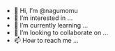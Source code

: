 - 👋 Hi, I’m @nagumomu
- 👀 I’m interested in ...
- 🌱 I’m currently learning ...
- 💞️ I’m looking to collaborate on ...
- 📫 How to reach me ...

<!---
nagumomu/nagumomu is a ✨ special ✨ repository because its `README.md` (this file) appears on your GitHub profile.
You can click the Preview link to take a look at your changes.
--->
